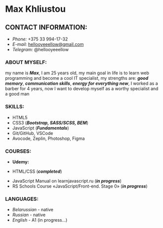 # Max Khliustou

## **CONTACT INFORMATION:**
* *Phone:* +375 33 994-17-32
* *E-mail:* hellooyeeellow@gmail.com
* *Telegram:* @hellooyeeellow


### **ABOUT MYSELF:**

my name is ***Max***, I am 25 years old, my main goal in life is to learn web programming and become a cool IT specialist, my strengths are: ***good memory***, ***communication skills***, ***energy for everything new***, I worked as a barber for 4 years, now I want to develop myself as a worthy specialist and a good man

### **SKILLS:**

* HTML5
* CSS3 (***Bootstrap, SASS/SCSS, BEM***)
* JavaScript (***Fundamentals***)
* Git/GitHub, VSCode
* Avocode, Zeplin, Photoshop, Figma

### **COURSES:**

* **Udemy:**
 - HTML/CSS (***completed***)
 * JavaScript Manual on learnjavascript.ru (***in progress***)
 * RS Schools Course «JavaScript/Front-end. Stage 0» (***in progress***)

### **LANGUAGES:**

* *Belarussian* - native
* *Russian* - native
* *English* - A1 (in progress...)

